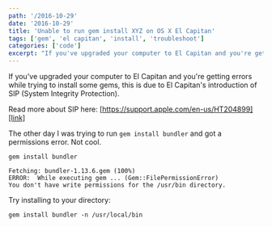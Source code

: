 ```yaml
---
path: '/2016-10-29'
date: '2016-10-29'
title: 'Unable to run gem install XYZ on OS X El Capitan'
tags: ['gem', 'el capitan', 'install', 'troubleshoot']
categories: ['code']
excerpt: "If you've upgraded your computer to El Capitan and you're getting errors..."
---
```


If you've upgraded your computer to El Capitan and you're getting errors while trying to install some gems, this is due to  El Capitan's introduction of SIP (System Integrity Protection).

Read more about SIP here: [https://support.apple.com/en-us/HT204899][link]

The other day I was trying to run `gem install bundler` and got a permissions error. Not cool.

```bash{numberLines: true}
gem install bundler

Fetching: bundler-1.13.6.gem (100%)
ERROR:  While executing gem ... (Gem::FilePermissionError)
You don't have write permissions for the /usr/bin directory.
```

Try installing to your directory:

```bash{numberLines: true}
gem install bundler -n /usr/local/bin
```

[link]:https://support.apple.com/en-us/HT204899
